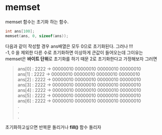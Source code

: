 # memset

memset 함수는 초기화 하는 함수. 

```c++
int ans[100];
memset(ans, 0, sizeof(ans));
```

다음과 같이 작성할 경우 ans배열은 모두 0으로 초기화된다. 그러나 !!! </br>
-1, 0 을 제외한 다른 수로 초기화하면 이상하게 큰값이 들어오는데 그이유는 </br>
memset은 **바이트 단위**로 초기화를 하기 때문 2로 초기화한다고 가정해보자 그러면 </br>

> ans[0] : 2222 -> 00000010 00000010 00000010 00000010 </br>
ans[1] : 2222 -> 00000010 00000010 00000010 00000010 </br>
ans[2] : 2222 -> 00000010 00000010 00000010 00000010 </br>
ans[3] : 2222 -> 00000010 00000010 00000010 00000010 </br>
ans[4] : 2222 -> 00000010 00000010 00000010 00000010 </br> 
ans[5] : 2222 -> 00000010 00000010 00000010 00000010 </br> 
ans[6] : 2222 -> 00000010 00000010 00000010 00000010 </br>
.</br>
.</br>
.</br>

초기화하고싶으면 반복문 돌리거나 **fill()** 함수 돌리자
